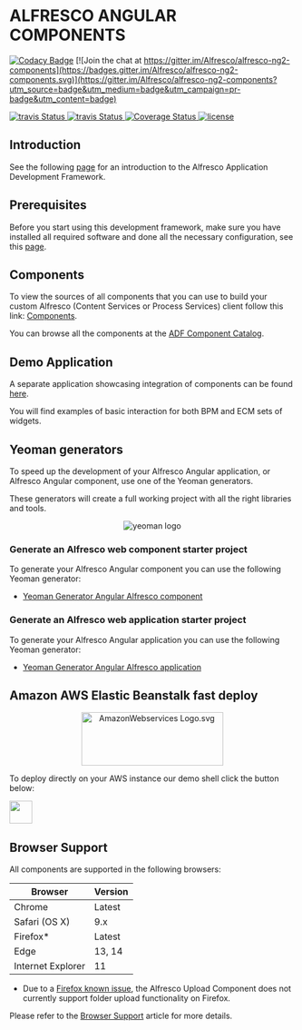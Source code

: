 # ALFRESCO ANGULAR COMPONENTS

[![Codacy Badge](https://api.codacy.com/project/badge/Grade/513b7703ade243d6b0ccc7b3b5001b92)](https://www.codacy.com/app/eugenioromano16/alfresco-ng2-components?utm_source=github.com&utm_medium=referral&utm_content=Alfresco/alfresco-ng2-components&utm_campaign=badger)
[![Join the chat at https://gitter.im/Alfresco/alfresco-ng2-components](https://badges.gitter.im/Alfresco/alfresco-ng2-components.svg)](https://gitter.im/Alfresco/alfresco-ng2-components?utm_source=badge&utm_medium=badge&utm_campaign=pr-badge&utm_content=badge)

<p>
  <a title='Build Status Travis' href="https://travis-ci.org/Alfresco/alfresco-ng2-components">
    <img src='https://travis-ci.org/Alfresco/alfresco-ng2-components.svg?branch=master'  alt='travis
    Status' />
  </a>
  <a title='Build Status AppVeyor' href="https://ci.appveyor.com/project/alfresco/alfresco-ng2-components">
    <img src='https://ci.appveyor.com/api/projects/status/github/Alfresco/alfresco-ng2-components'  alt='travis
    Status' />
  </a>
  <a href='https://codecov.io/gh/Alfresco/alfresco-ng2-components'>
    <img src='http://img.shields.io/codecov/c/github/Alfresco/alfresco-ng2-components/master.svg?maxAge=2592000' alt='Coverage Status' />
  </a>
  <a href='https://github.com/Alfresco/alfresco-ng2-components/blob/master/LICENSE'>
     <img src='https://img.shields.io/hexpm/l/plug.svg' alt='license' />
  </a>
</p>

## Introduction

See the following [page](INTRODUCTION.md) for an introduction to the Alfresco Application Development Framework.

## Prerequisites

Before you start using this development framework, make sure you have installed all required software and done all the 
necessary configuration, see this [page](PREREQUISITES.md).

## Components

To view the sources of all components that you can use to build your custom Alfresco (Content Services or Process Services) client follow this link:
[Components](/lib).

You can browse all the components at the [ADF Component Catalog](https://alfresco.github.io/adf-component-catalog/).

## Demo Application

A separate application showcasing integration of components can be found [here](https://github.com/Alfresco/alfresco-ng2-components/tree/master/demo-shell).

You will find examples of basic interaction for both BPM and ECM sets of widgets.

## Yeoman generators

To speed up the development of your Alfresco Angular application, or Alfresco Angular component, use one of the Yeoman generators. 

These generators will create a full working project with all the right libraries and tools.

<p align="center">
  <img title="yeoman generator" src='https://github.com/yeoman/media/blob/master/optimized/yeoman-150x150-opaque.png' alt='yeoman logo'  />
</p>

### Generate an Alfresco web component starter project

To generate your Alfresco Angular component you can use the following Yeoman generator:

- [Yeoman Generator Angular Alfresco component](https://github.com/Alfresco/generator-ng2-alfresco-component)


### Generate an Alfresco web application starter project

To generate your Alfresco Angular application you can use the following Yeoman generator:

- [Yeoman Generator Angular Alfresco application](https://github.com/Alfresco/generator-ng2-alfresco-app)

## Amazon AWS Elastic Beanstalk fast deploy

<p align="center">
    <img alt="AmazonWebservices Logo.svg" src="https://upload.wikimedia.org/wikipedia/commons/1/1d/AmazonWebservices_Logo.svg" width="250" height="94">
</p>

To deploy directly on your AWS instance our demo shell click the button below:

<a title="Deploy to AWS" href="https://console.aws.amazon.com/elasticbeanstalk/home?region=us-west-2#/newApplication?applicationName=Alfresco&solutionStackName=Node.js&tierName=WebServer&sourceBundleUrl=https://s3-us-west-2.amazonaws.com/elasticbeanstalk-us-west-2-677901592050/ADF_1.0.zip" target="_blank"><img src="http://d0.awsstatic.com/product-marketing/Elastic%20Beanstalk/deploy-to-aws.png" height="40"></a>

## Browser Support
All components are supported in the following browsers:

|**Browser**   	   |**Version**   	|
|---        	   |---  	        |
|Chrome     	   |Latest       	|
|Safari (OS X)     |9.x          	|
|Firefox*    	   |Latest       	|
|Edge       	   |13, 14     	    |
|Internet Explorer |11     	        |

* Due to a [Firefox known issue](https://bugzilla.mozilla.org/show_bug.cgi?id=1188880), the Alfresco Upload Component does not currently support folder upload functionality on Firefox.    

Please refer to the [Browser Support](BROWSER-SUPPORT.md) article for more details. 
